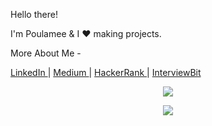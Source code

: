 
Hello there!

I'm Poulamee & I ❤️ making projects.



More About Me - 

<p><a href="https://www.linkedin.com/in/poulamee-pal-0b31a0182/">LinkedIn </a> | <a href="https://pollypal.medium.com/">Medium </a> | <a href="https://www.hackerrank.com/Poulamee_Pal">HackerRank </a> | <a href="https://www.interviewbit.com/profile/poulamee-pal">InterviewBit</a></p>


<!--*NOTE: Top languages is a github metric of which languages I have the most code on github, it's a new feature of [github-readme-stats](https://github.com/anuraghazra/github-readme-stats)* -->

<p align="center"><img src="https://github-readme-stats.vercel.app/api/top-langs/?username=Polly333&layout=compact&theme=solarized-light"></p>

<p align="center"><img src="https://github-readme-stats.vercel.app/api?username=Polly333&show_icons=true&theme=solarized-light"></p>

<!--
**Polly333/Polly333** is a ✨ _special_ ✨ repository because its `README.md` (this file) appears on your GitHub profile.

# <img src="https://raw.githubusercontent.com/ABSphreak/ABSphreak/master/gifs/Hi.gif" width="30px"> Hello World <img src="https://imgur.com/TFzFv3D.gif" height=20px width=20px>

Here are some ideas to get you started:

- 🔭 I’m currently working on ...
- 🌱 I’m currently learning ...
- 👯 I’m looking to collaborate on ...
- 🤔 I’m looking for help with ...
- 💬 Ask me about ...
- 📫 How to reach me: ...
- 😄 Pronouns: ...
- ⚡ Fun fact: ...
-->
